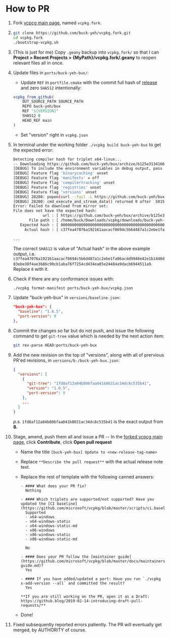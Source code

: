 # How to PR

1. Fork [vcpcg main page](https://github.com/microsoft/vcpkg), named `vcpkg.fork`.
2. ~~~bash
   git clone https://github.com/buck-yeh/vcpkg.fork.git
   cd vcpkg.fork
   ./bootstrap-vcpkg.sh
   ~~~
3. (This is just for me) Copy `.geany` backup into `vcpkg.fork/` so that I can __Project > Recent Projects > {MyPath}/vcpkg.fork/.geany__ to reopen relevant files all in once.
4. Update files in `ports/buck-yeh-bux/`:
   * Update `REF` in `portfile.cmake` with the commit full hash of [release](https://github.com/buck-yeh/bux/releases/tag/1.6.5) and zero `SHA512` intentionally:

   ~~~cmake
   vcpkg_from_github(
       OUT_SOURCE_PATH SOURCE_PATH
       REPO buck-yeh/bux
       REF "${VERSION}"
       SHA512 0
       HEAD_REF main
   )
   ~~~

   * Set "version" right in `vcpkg.json`

5. In terminal under the working folder `./vcpkg build buck-yeh-bux` to get the expected error:

   ~~~bash
   Detecting compiler hash for triplet x64-linux...
   -- Downloading https://github.com/buck-yeh/bux/archive/b125e31341660ea76ca51cc5013e52d8d34a1f27.tar.gz -> buck-yeh-bux-b125e31341660ea76ca51cc5013e52d8d34a1f27.tar.gz...
   [DEBUG] To include the environment variables in debug output, pass --debug-env
   [DEBUG] Feature flag 'binarycaching' unset
   [DEBUG] Feature flag 'manifests' = off
   [DEBUG] Feature flag 'compilertracking' unset
   [DEBUG] Feature flag 'registries' unset
   [DEBUG] Feature flag 'versions' unset
   [DEBUG] 28280: popen(curl --fail -L https://github.com/buck-yeh/bux/archive/b125e31341660ea76ca51cc5013e52d8d34a1f27.tar.gz --create-dirs --output /home/buck/Downloads/vcpkg/downloads/buck-yeh-bux-b125e31341660ea76ca51cc5013e52d8d34a1f27.tar.gz.28280.part 2>&1)
   [DEBUG] 28280: cmd_execute_and_stream_data() returned 0 after  5015332 us
   Error: Failed to download from mirror set:
   File does not have the expected hash:
                url : [ https://github.com/buck-yeh/bux/archive/b125e31341660ea76ca51cc5013e52d8d34a1f27.tar.gz ]
          File path : [ /home/buck/Downloads/vcpkg/downloads/buck-yeh-bux-b125e31341660ea76ca51cc5013e52d8d34a1f27.tar.gz.28280.part ]
      Expected hash : [ 00000000000000000000000000000000000000000000000000000000000000000000000000000000000000000000000000000000000000000000000000000000 ]
        Actual hash : [ c37fea47076a192161aacacf8694c5b6d487a1c2ebe1fa06acdd9948e42e1b1440d83ebe38f4ae3b86c90cb1aba76f7254cd434ea85e24484a9dacb6944511a9 ]

   ...
   ~~~

   The correct `SHA512` is value of "Actual hash" in the above example output, i.e. `c37fea47076a192161aacacf8694c5b6d487a1c2ebe1fa06acdd9948e42e1b1440d83ebe38f4ae3b86c90cb1aba76f7254cd434ea85e24484a9dacb6944511a9`. Replace `0` with it.

6. Check if there are any conformance issues with:

   ~~~bash
   ./vcpkg format-manifest ports/buck-yeh-bux/vcpkg.json
   ~~~

7. Update "buck-yeh-bux" in `versions/baseline.json`:

   ~~~json
   "buck-yeh-bux": {
     "baseline": "1.6.5",
     "port-version": 0
   },
   ~~~

8. Commit the changes so far but do not push, and issue the following command to get `git-tree` value which is needed by the next action item:

   ~~~bash
   git rev-parse HEAD:ports/buck-yeh-bux
   ~~~

9. Add the new revision on the top of "versions", along with all of prervious PR'ed revisions, in `versions/b-/buck-yeh-bux.json`:

   ~~~json
   {
     "versions": [
       {
         "git-tree": "1fd8af12a04b806faa041b8631ac34dc8c535b41",
         "version": "1.6.5",
         "port-version": 0
       },
       ...
     ]
   }
   ~~~

   _p.s._ `1fd8af12a04b806faa041b8631ac34dc8c535b41` is the exact output from **8.**

10. Stage, amend, push them all and issue a PR -- In the [forked vcpcg main page](https://github.com/buck-yeh/vcpkg.fork), click **Contribute**, click **Open pull request**
    * Name the title `[buck-yeh-bux] Update to <new-release-tag-name>`
    * Replace `**Describe the pull request**` with the actual release note text.
    * Replace the rest of template with the following canned answers:

        ~~~gfm
        - #### What does your PR fix?
          Nothing

        - #### Which triplets are supported/not supported? Have you updated the [CI baseline](https://github.com/microsoft/vcpkg/blob/master/scripts/ci.baseline.txt)?
          Supported
          - x64-windows
          - x64-windows-static
          - x64-windows-static-md
          - x86-windows
          - x86-windows-static
          - x86-windows-static-md
         
          No

        - #### Does your PR follow the [maintainer guide](https://github.com/microsoft/vcpkg/blob/master/docs/maintainers/maintainer-guide.md)?
          Yes

        - #### If you have added/updated a port: Have you run `./vcpkg x-add-version --all` and committed the result?
          Yes

        **If you are still working on the PR, open it as a Draft: https://github.blog/2019-02-14-introducing-draft-pull-requests/**
        ~~~

    * Done!

11. Fixed subsequently reported errors patiently. The PR will eventually get merged, by AUTHORITY of course.
